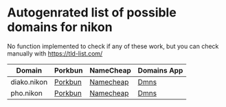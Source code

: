 # Autogenrated list of possible domains for nikon

No function implemented to check if any of these work, but you can check manually with https://tld-list.com/

| Domain | Porkbun | NameCheap | Domains App |
|---|---|---|---|
| diako.nikon | [Porkbun](https://porkbun.com/checkout/search?prb=e814663da1&tlds=&idnLanguage=&search=search&q=diako.nikon) | [Namecheap](https://www.namecheap.com/domains/registration/results/?domain=diako.nikon) | [Dmns](https://dmns.app/domains?q=diako.nikon) |
| pho.nikon | [Porkbun](https://porkbun.com/checkout/search?prb=e814663da1&tlds=&idnLanguage=&search=search&q=pho.nikon) | [Namecheap](https://www.namecheap.com/domains/registration/results/?domain=pho.nikon) | [Dmns](https://dmns.app/domains?q=pho.nikon) |
